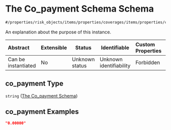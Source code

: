 # The Co_payment Schema Schema

```txt
#/properties/risk_objects/items/properties/coverages/items/properties/co_payment#/properties/risk_objects/items/properties/coverages/items/properties/co_payment
```

An explanation about the purpose of this instance.


| Abstract            | Extensible | Status         | Identifiable            | Custom Properties | Additional Properties | Access Restrictions | Defined In                                                                  |
| :------------------ | ---------- | -------------- | ----------------------- | :---------------- | --------------------- | ------------------- | --------------------------------------------------------------------------- |
| Can be instantiated | No         | Unknown status | Unknown identifiability | Forbidden         | Allowed               | none                | [quotes.schema.json\*](../../out/quotes.schema.json "open original schema") |

## co_payment Type

`string` ([The Co_payment Schema](quotes-properties-the-risk_objects-schema-the-items-schema-properties-the-coverages-schema-the-items-schema-properties-the-co_payment-schema.md))

## co_payment Examples

```json
"0.00000"
```
